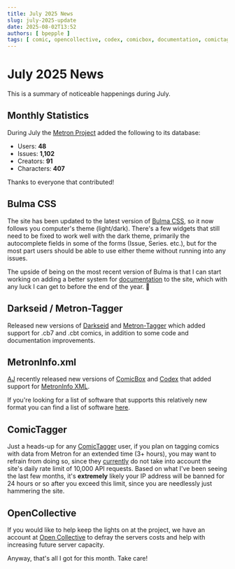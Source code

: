 ```yaml
---
title: July 2025 News
slug: july-2025-update
date: 2025-08-02T13:52
authors: [ bpepple ]
tags: [ comic, opencollective, codex, comicbox, documentation, comictagger ]
---
```


# July 2025 News

This is a summary of noticeable happenings during July.

<!-- truncate -->

## Monthly Statistics

During July the [Metron Project](https://metron.cloud/) added the following to its database:

- Users: **48**
- Issues: **1,102**
- Creators: **91**
- Characters: **407**

Thanks to everyone that contributed!

## Bulma CSS

The site has been updated to the latest version of [Bulma CSS](https://bulma.io/), so it now 
follows you computer's theme (light/dark). There's a few widgets that still need to be fixed to 
work well with the dark theme, primarily the autocomplete fields in some of the forms (Issue, 
Series. etc.), but for the most part users should be able to use either theme without running 
into any issues.

The upside of being on the most recent version of Bulma is that I can start working on adding a 
better system for [documentation](../2025-06-01-april-may-update/index.md#documentation) to the 
site, which with any luck I can get to before the end of the year. 🤞

## Darkseid / Metron-Tagger

Released new versions of [Darkseid](https://github.com/Metron-Project/darkseid) and 
[Metron-Tagger](https://github.com/Metron-Project/metron-tagger) which added support for .cb7 
and .cbt comics, in addition to some code and documentation improvements.

## MetronInfo.xml

[AJ](https://github.com/ajslater) recently released new versions of 
[ComicBox](https://github.com/ajslater/comicbox) and [Codex](https://github.com/ajslater/codex) 
that added support for [MetronInfo XML](https://github.com/Metron-Project/metroninfo).

If you're looking for a list of software that supports this relatively new format you can find a 
list of software 
[here](https://github.com/Metron-Project/metroninfo?tab=readme-ov-file#what-software-currently-supports-it).

## ComicTagger

Just a heads-up for any [ComicTagger](https://github.com/comictagger/comictagger) user, if you plan 
on tagging comics with data from Metron for an extended time (3+ hours), you may want to refrain 
from doing so, since they [currently](https://github.com/comictagger/metron_talker/issues/52) do not
take into account the site's daily rate limit of 10,000 API requests. Based on what I've been 
seeing the last few months, it's __extremely__ likely your IP address will be banned for 24 
hours or so after you exceed this limit, since you are needlessly just hammering the site.

## OpenCollective

If you would like to help keep the lights on at the project, we have an account at
[Open Collective](https://opencollective.com/metron) to defray the servers costs and help with increasing future
server capacity.

Anyway, that's all I got for this month. Take care!